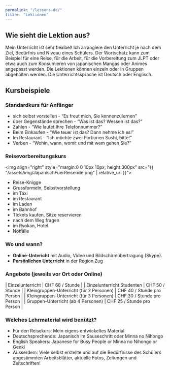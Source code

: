 ```yaml
---
permalink: "/lessons-de/"
title:  "Lektionen"
---
```


## Wie sieht die Lektion aus?

Mein Unterricht ist sehr flexibel! Ich arrangiere den Unterricht je nach dem Ziel, Bedürfnis und Niveau eines Schülers. Der Wortschatz kann zum Beispiel für eine Reise, für die Arbeit, für die Vorbereitung zum JLPT oder etwa auch zum Konsumieren von japanischen Mangas oder Animes angepasst werden. Die Lektionen können einzeln oder in Gruppen abgehalten werden. Die Unterrichtssprache ist Deutsch oder Englisch.

## Kursbeispiele

### Standardkurs für Anfänger

* sich selbst vorstellen - “Es freut mich, Sie kennenzulernen”
* über Gegenstände sprechen - “Was ist das? Wessen ist das?”
* Zahlen - “Wie lautet Ihre Telefonnummer?”
* Beim Einkaufen - “Wie teuer ist das? Dann nehme ich es!”
* Im Restaurant - “Ich möchte zwei Portionen Sushi, bitte!”
* Verben - “Wohin, wann, womit und mit wem gehen Sie?”

### Reisevorbereitungskurs

<img align="right" style="margin:0 0 10px 10px; height:300px" src="{{ "/assets/img/JapanischFuerReisende.png" | relative_url }}">
* Reise-Knigge
* Grussformeln, Selbstvorstellung
* im Taxi
* im Restaurant
* im Laden
* im Bahnhof
* Tickets kaufen, Sitze reservieren
* nach dem Weg fragen
* im Ryokan, Hotel
* Notfälle

### Wo und wann?

* **Online-Untericht** mit Audio, Video und Bildschirmübertragung (Skype).
* **Persönlichen Unterricht** in der Region Zug

### Angebote (jeweils vor Ort oder Online)

| Einzelunterricht | CHF 68 / Stunde |
| Einzelunterricht Studenten | CHF 50 / Stunde |
| Kleingruppen-Unterricht (für 2 Personen)  | CHF 40 / Stunde pro Person |
| Kleingruppen-Unterricht (für 3 Personen)  | CHF 30 / Stunde pro Person |
| Gruppen-Unterricht (ab 4 Personen)  | CHF 25 / Stunde pro Person |

### Welches Lehrmaterial wird benützt?

* Für den Reisekurs: Mein eigens entwickeltes Material
* Deutschsprechende: Japanisch im Sauseschritt oder Minna no Nihongo
* English Speakers: Japanese for Busy People or Minna no Nihongo or Genki
* Ausserdem: Viele selbst erstellte und auf die Bedürfnisse des Schülers abgestimmten Arbeitsblätter, aktuelle Fotos, Zeitungen und Zeitschriften!
